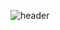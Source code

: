 ![header](https://capsule-render.vercel.app/api?type=wave&color=auto&height=300&section=header&text=Giwon's%20Github&fontSize=90)
